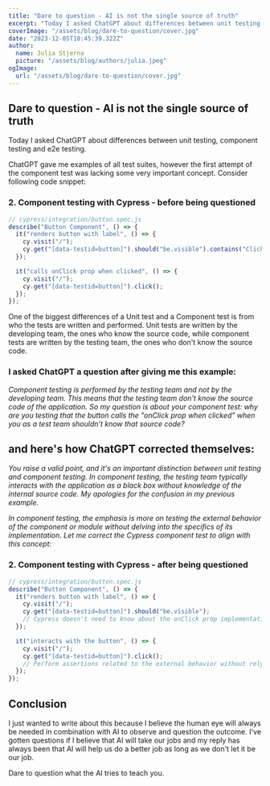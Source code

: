 ```yaml
---
title: "Dare to question - AI is not the single source of truth"
excerpt: "Today I asked ChatGPT about differences between unit testing, component testing and e2e testing. ChatGPT gave me examples of all test suites, however the first attempt of the component test was lacking some very important concept."
coverImage: "/assets/blog/dare-to-question/cover.jpg"
date: "2023-12-05T10:45:39.322Z"
author:
  name: Julia Stjerna
  picture: "/assets/blog/authors/julia.jpeg"
ogImage:
  url: "/assets/blog/dare-to-question/cover.jpg"
---
```


## Dare to question - AI is **not** the single source of truth

Today I asked ChatGPT about differences between unit testing, component testing and e2e testing.

ChatGPT gave me examples of all test suites, however the first attempt of the component test was lacking some very important concept. Consider following code snippet:

### 2. Component testing with Cypress - **before being questioned**

```js
// cypress/integration/button.spec.js
describe("Button Component", () => {
  it("renders button with label", () => {
    cy.visit("/");
    cy.get("[data-testid=button]").should("be.visible").contains("Click me");
  });

  it("calls onClick prop when clicked", () => {
    cy.visit("/");
    cy.get("[data-testid=button]").click();
  });
});
```

One of the biggest differences of a Unit test and a Component test is from who the tests are written and performed. Unit tests are written by the developing team, the ones who know the source code, while component tests are written by the testing team, the ones who don't know the source code.

### I asked ChatGPT a question after giving me this example:

_Component testing is performed by the testing team and not by the developing team. This means that the testing team don't know the source code of the application. So my question is about your component test: why are you testing that the button calls the "onClick prop when clicked" when you as a test team shouldn't know that source code?_

## and here's how ChatGPT corrected themselves:

_You raise a valid point, and it's an important distinction between unit testing and component testing. In component testing, the testing team typically interacts with the application as a black box without knowledge of the internal source code. My apologies for the confusion in my previous example._

_In component testing, the emphasis is more on testing the external behavior of the component or module without delving into the specifics of its implementation. Let me correct the Cypress component test to align with this concept:_

### 2. Component testing with Cypress - **after being questioned**

```js
// cypress/integration/button.spec.js
describe("Button Component", () => {
  it("renders button with label", () => {
    cy.visit("/");
    cy.get("[data-testid=button]").should("be.visible");
    // Cypress doesn't need to know about the onClick prop implementation.
  });

  it("interacts with the button", () => {
    cy.visit("/");
    cy.get("[data-testid=button]").click();
    // Perform assertions related to the external behavior without relying on the specific implementation details.
  });
});
```

## Conclusion

I just wanted to write about this because I believe the human eye will always be needed in combination with AI to observe and question the outcome. I've gotten questions if I believe that AI will take our jobs and my reply has always been that AI will help us do a better job as long as we don't let it be our job.

Dare to question what the AI tries to teach you.
